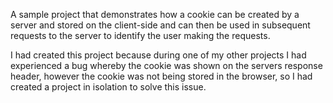 A sample project that demonstrates how a cookie can be created by a server and stored on the client-side 
and can then be used in subsequent requests to the server to identify the user making the requests. 

I had created this project because during one of my other projects I had experienced a bug whereby the cookie was shown on the servers response header,
however the cookie was not being stored in the browser, so I had created a project in isolation to solve this issue.
